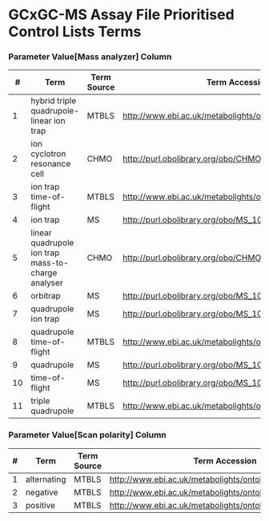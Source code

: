 # GCxGC-MS Assay File Prioritised Control Lists Terms

### Parameter Value[Mass analyzer] Column

| # |Term  | Term Source  | Term Accession |
|---|------|--------------|----------------|
| 1 | hybrid triple quadrupole-linear ion trap | MTBLS | http://www.ebi.ac.uk/metabolights/ontology/MTBLS_000695 |
| 2 | ion cyclotron resonance cell | CHMO | http://purl.obolibrary.org/obo/CHMO_0000964 |
| 3 | ion trap time-of-flight | MTBLS | http://www.ebi.ac.uk/metabolights/ontology/MTBLS_000700 |
| 4 | ion trap | MS | http://purl.obolibrary.org/obo/MS_1000264 |
| 5 | linear quadrupole ion trap mass-to-charge analyser | CHMO | http://purl.obolibrary.org/obo/CHMO_0000969 |
| 6 | orbitrap | MS | http://purl.obolibrary.org/obo/MS_1000484 |
| 7 | quadrupole ion trap | MS | http://purl.obolibrary.org/obo/MS_1000082 |
| 8 | quadrupole time-of-flight | MTBLS | http://www.ebi.ac.uk/metabolights/ontology/MTBLS_000699 |
| 9 | quadrupole | MS | http://purl.obolibrary.org/obo/MS_1000081 |
| 10 | time-of-flight | MS | http://purl.obolibrary.org/obo/MS_1000084 |
| 11 | triple quadrupole | MTBLS | http://www.ebi.ac.uk/metabolights/ontology/MTBLS_000698 |

### Parameter Value[Scan polarity] Column

| # |Term  | Term Source  | Term Accession |
|---|------|--------------|----------------|
| 1 | alternating | MTBLS | http://www.ebi.ac.uk/metabolights/ontology/MTBLS_001089 |
| 2 | negative | MTBLS | http://www.ebi.ac.uk/metabolights/ontology/MTBLS_001088 |
| 3 | positive | MTBLS | http://www.ebi.ac.uk/metabolights/ontology/MTBLS_001087 |
